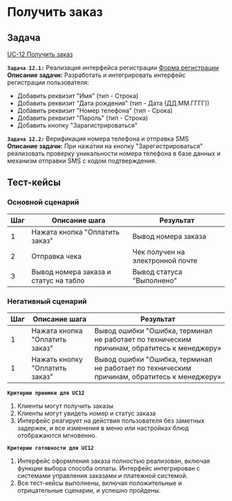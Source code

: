 # Получить заказ

## Задача

[UC-12 Получить заказ](../req.md#uc12)

**`Задача 12.1:`** Реализация интерфейса регистрации [Форма регистрации](../uix.md#wf5)
<br>
**Описание задачи:** Разработать и интегрировать интерфейс регистрации пользователя:
- Добавить реквизит "Имя" (тип - Строка)
- Добавить реквизит "Дата рождения" (тип - Дата (ДД.ММ.ГГГГ))
- Добавить реквизит "Номер телефона" (тип - Срока)
- Добавить реквизит "Пароль" (тип - Строка)
- Добавить кнопку "Зарагистрироваться"

**`Задача 12.2:`** Верификация номера телефона и отправка SMS
<br>
**Описание задачи:** При нажатии на кнопку "Зарегистрироваться" реализовать проверку уникальности номера телефона в базе данных и механизм отправки SMS с кодом подтверждения. 

## Тест-кейсы

###  Основной сценарий

| Шаг | Описание шага                                               | Результат                                       |
|-----|-------------------------------------------------------------|-------------------------------------------------|
| 1   | Нажата кнопка "Оплатить заказ"                              | Вывод номера заказа                             |
| 2   | Отправка чека                                               | Чек получен на электронной почте                |
| 3   | Вывод номера заказа и статус на табло                       | Вывод статуса "Выполнено"                       |

### Негативный сценарий

| Шаг | Описание шага                                               | Результат                                       |
|-----|-------------------------------------------------------------|-------------------------------------------------|
| 1   | Нажата кнопка "Оплатить заказ"                              | Вывод ошибки "Ошибка, терминал не работает по техническим причинам, обратитесь к менеджеру»          |
| 1   | Нажать кнопку "Оплатить заказ"                              | Вывод ошибки "Ошибка, терминал не работает по техническим причинам, обратитесь к менеджеру»          |

**`Критерии приемки для UC12`**

1. Клиенты могут получить заказы
2. Клиенты могут увидеть номер и статус заказа
4. Интерфейс реагирует на действия пользователя без заметных задержек, и все изменения в меню или настройках блюд отображаются мгновенно.

**`Критерии готовности для UC12`**

1. Интерфейс оформления заказа полностью реализован, включая функции выбора способа оплаты. Интерфейс интегрирован с системами управления заказами и платежной системой.
2. Все тест-кейсы выполнены, включая положительные и отрицательные сценарии, и успешно пройдены.
